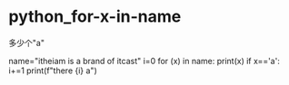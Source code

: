 # python_for-x-in-name
多少个"a"




name="itheiam is a brand of itcast"
i=0
for (x) in name:
    print(x)
    if x=='a':
        i+=1
print(f"there {i} a")
